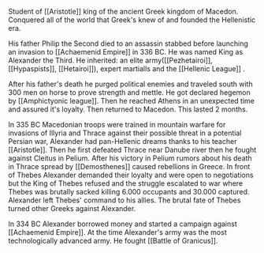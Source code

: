 Student of [[Aristotle]] king of the ancient Greek kingdom of Macedon.
Conquered all of the world that Greek's knew of and founded the Hellenistic era.

His father Philip the Second died to an assassin stabbed before launching an invasion to [[Achaemenid Empire]] in 336 BC. He was named King as Alexander the Third. He inherited: an elite army([[Pezhetairoi]], [[Hypaspists]], [[Hetairoi]]), expert martialls and  the [[Hellenic League]] .

After his father's death he purged political enemies and traveled south with 300 men on horse to prove strength and mettle. He got declared hegemon by [[Amphictyonic league]]. Then he reached Athens in an unexpected time and assured it's loyalty. Then returned to Macedon. This lasted 2 months.

In 335 BC Macedonian troops were trained in mountain warfare for invasions of Illyria and Thrace against their possible threat in a potential Persian war, Alexander had pan-Hellenic dreams thanks to his teacher [[Aristotle]]. Then he first defeated Thrace near Danube river then he fought against Cleitus in Pelium. After his victory in Pelium rumors about his death in Thrace spread by [[Demosthenes]] caused rebellions in Greece. In front of Thebes Alexander demanded their loyalty and were open to negotiations but the King of Thebes refused and the struggle escalated to war where Thebes was brutally sacked killing 6.000 occupants and 30.000 captured. Alexander left Thebes' command to his allies. The brutal fate of Thebes turned other Greeks against Alexander.

In 334 BC Alexander borrowed money and started a campaign against [[Achaemenid Empire]]. At the time Alexander's army was the most technologically advanced army. He fought [[Battle of Granicus]].